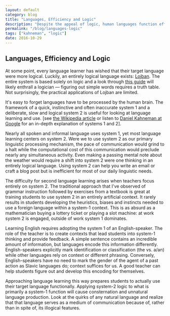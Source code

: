```yaml
---
layout: default
category: blog
title: "Languages, Efficiency and Logic"
description: "Despite the appeal of logic, human languages function efficiently because they aren't logical."  
permalink: "/blog/languages-logic"
tags: ["kahneman", "logic"]
date: 2016-10-29
--- 
```

## Languages, Efficiency and Logic
At some point, every language learner has wished that their target language were more logical. Luckily, an entirely logical language exists: <a href="https://en.wikipedia.org/wiki/Lojban" target="_blank">Lojban</a>. The entire system is based solely on logic and a look through <a href="https://mw.lojban.org/papri/How_to_say_it_in_Lojban" target="_blank">this guide</a> will likely enthrall a logician — figuring out simple words requires a truth table. Not surprisingly, the practical applications of Lojban are limited. 

It's easy to forget languages have to be processed by the human brain. The framework of a quick, instinctive and often inaccurate system 1 and a deliberate, slow and logical system 2 is useful for looking at language learning and use. [see <a href="https://en.wikipedia.org/wiki/Dual_process_theory#Dual-process_accounts_of_reasoning" target="_blank">the Wikipedia article</a> or listen to <a href="https://www.youtube.com/watch?v=CjVQJdIrDJ0" target="_blank">Daniel Kahneman at Google</a> for an in-depth explanation of systems 1 and 2]. 

Nearly all spoken and informal language uses system 1, yet most language learning centers on system 2. Were we to use system 2 as our primary linguistic processing mechanism, the pace of communication would grind to a halt while the computational cost of this communication would preclude nearly any simultaneous activity. Even making a passing mental note about the weather would require a shift into system 2 were one thinking in an entirely logical language. Using system 2 can help you write an email or craft a blog post but is inefficient for most of our daily linguistic needs. 

The difficulty for second language learning arises when teachers focus entirely on system 2. The traditional approach that I've observed of grammar instruction followed by exercises from a textbook is great at training students to use system 2 in an entirely artificial context. It rarely results in students developing the heuristics, biases and instincts needed to use a foreign language within a system-1 context. This is as absurd as a mathematician buying a lottery ticket or playing a slot machine: at work system 2 is engaged, outside of work system 1 dominates. 

Learning English requires adopting the system 1 of an English-speaker. The role of the teacher is to create contexts that lead students into system-1 thinking and provide feedback. A simple sentence contains an incredible amount of information, but languages encode this information differently. English-speakers explicitly mark identification or classification (the vs. a/an) while other languages rely on context or different phrasing. Conversely, English-speakers have no need to mark the gender of the agent of a past action as Slavic languages do; context suffices for us. A good teacher can help students figure out and develop this encoding for themselves. 

Approaching language learning this way prepares students to actually use their target language functionally. Applying system-2 logic to what is primarily a system-1 function will cause consternation and unnatural language production. Look at the quirks of any natural language and realize that that language serves as a medium of communication because of, rather than in spite of, its illogical features.  